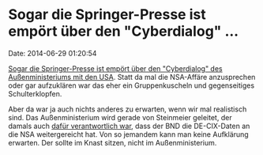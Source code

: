 Sogar die Springer-Presse ist empört über den \"Cyberdialog\" \...
==================================================================

Date: 2014-06-29 01:20:54

[Sogar die Springer-Presse ist empört über den \"Cyberdialog\" des
Außenministeriums mit den USA](http://welt.de/article129546155). Statt
da mal die NSA-Affäre anzusprechen oder gar aufzuklären war das eher ein
Gruppenkuscheln und gegenseitiges Schulterklopfen.

Aber da war ja auch nichts anderes zu erwarten, wenn wir mal realistisch
sind. Das Außenministerium wird gerade von Steinmeier geleitet, der
damals auch [dafür verantwortlich
war](http://blog.fefe.de/?ts=ad55e41e), dass der BND die DE-CIX-Daten an
die NSA weitergereicht hat. Von so jemandem kann man keine Aufklärung
erwarten. Der sollte im Knast sitzen, nicht im Außenministerium.
